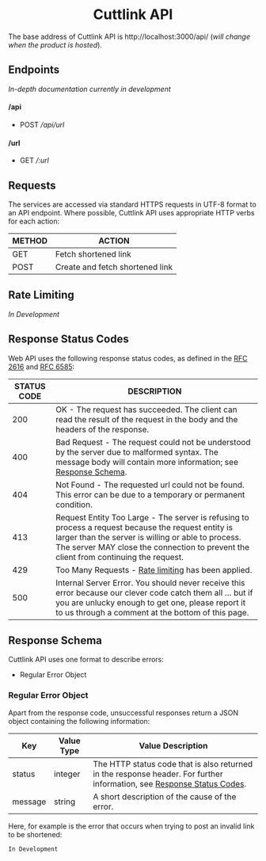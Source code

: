 <h1 align="center">Cuttlink API</h1>

The base address of Cuttlink API is http://localhost:3000/api/ (_will change when the product is hosted_).

## Endpoints

_In-depth documentation currently in development_

#### /api

- POST _/api/url_

#### /url

- GET _/:url_

## Requests

The services are accessed via standard HTTPS requests in UTF-8 format to an API endpoint. Where possible, Cuttlink API uses appropriate HTTP verbs for each action:

| METHOD | ACTION                   |
| ------ | ------------------------ |
| GET    | Fetch shortened link |
| POST   | Create and fetch shortened link   |

<h2 id="rate-limit">Rate Limiting</h2>

_In Development_

<h2 id="response-status-codes">Response Status Codes</h2>

Web API uses the following response status codes, as defined in the [RFC 2616](https://www.ietf.org/rfc/rfc2616.txt) and [RFC 6585](https://www.ietf.org/rfc/rfc6585.txt):

| STATUS CODE | DESCRIPTION                                                                                                                                                                                                                                       |
| ----------- | ------------------------------------------------------------------------------------------------------------------------------------------------------------------------------------------------------------------------------------------------- |
| 200         | OK - The request has succeeded. The client can read the result of the request in the body and the headers of the response.                                                                                                                        |
| 400         | Bad Request - The request could not be understood by the server due to malformed syntax. The message body will contain more information; see <a href="#response-schema">Response Schema</a>.                                                      |
| 404         | Not Found - The requested url could not be found. This error can be due to a temporary or permanent condition.                                                                                                                                    |
| 413         | Request Entity Too Large - The server is refusing to process a request because the request entity is larger than the server is willing or able to process. The server MAY close the connection to prevent the client from continuing the request. |
| 429         | Too Many Requests - <a href="#rate-limit">Rate limiting</a> has been applied.                                                                                                                                                                     |
| 500         | Internal Server Error. You should never receive this error because our clever code catch them all … but if you are unlucky enough to get one, please report it to us through a comment at the bottom of this page.                                |

<h2 id="response-schema">Response Schema</h2>

Cuttlink API uses one format to describe errors:

- Regular Error Object

### Regular Error Object

Apart from the response code, unsuccessful responses return a JSON object containing the following information:

| Key     | Value Type | Value Description                                                                                                                                           |
| ------- | ---------- | ----------------------------------------------------------------------------------------------------------------------------------------------------------- |
| status  | integer    | The HTTP status code that is also returned in the response header. For further information, see <a href="#response-status-codes">Response Status Codes</a>. |
| message | string     | A short description of the cause of the error.                                                                                                              |

Here, for example is the error that occurs when trying to post an invalid link to be shortened:

```
In Development
```

